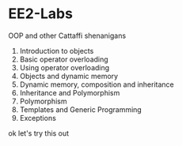 # EE2-Labs
OOP and other Cattaffi shenanigans

01. Introduction to objects
02. Basic operator overloading
03. Using operator overloading
04. Objects and dynamic memory
05. Dynamic memory, composition and inheritance
06. Inheritance and Polymorphism
07. Polymorphism
08. Templates and Generic Programming
09. Exceptions

ok let's try this out
